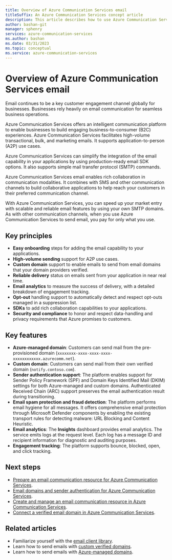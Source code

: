 ```yaml
---
title: Overview of Azure Communication Services email
titleSuffix: An Azure Communication Services concept article
description: This article describes how to use Azure Communication Services to set up email.
author: bashan-git
manager: sphenry
services: azure-communication-services
ms.author: bashan
ms.date: 03/31/2023
ms.topic: conceptual
ms.service: azure-communication-services
---
```


# Overview of Azure Communication Services email

Email continues to be a key customer engagement channel globally for businesses. Businesses rely heavily on email communication for seamless business operations.

Azure Communication Services offers an intelligent communication platform to enable businesses to build engaging business-to-consumer (B2C) experiences. Azure Communication Services facilitates high-volume transactional, bulk, and marketing emails. It supports application-to-person (A2P) use cases.

Azure Communication Services can simplify the integration of the email capability in your applications by using production-ready email SDK options. It also supports simple mail transfer protocol (SMTP) commands.

Azure Communication Services email enables rich collaboration in communication modalities. It combines with SMS and other communication channels to build collaborative applications to help reach your customers in their preferred communication channel.

With Azure Communication Services, you can speed up your market entry with scalable and reliable email features by using your own SMTP domains. As with other communication channels, when you use Azure Communication Services to send email, you pay for only what you use.

<!-- [!INCLUDE [Survey Request](../includes/survey-request.md)] -->

## Key principles

- **Easy onboarding** steps for adding the email capability to your applications.
- **High-volume sending** support for A2P use cases.
- **Custom domain** support to enable emails to send from email domains that your domain providers verified.
- **Reliable delivery** status on emails sent from your application in near real time.
- **Email analytics** to measure the success of delivery, with a detailed breakdown of engagement tracking.
- **Opt-out** handling support to automatically detect and respect opt-outs managed in a suppression list.
- **SDKs** to add rich collaboration capabilities to your applications.
- **Security and compliance** to honor and respect data-handling and privacy requirements that Azure promises to customers.

## Key features

- **Azure-managed domain**: Customers can send mail from the pre-provisioned domain (`xxxxxxxx-xxxx-xxxx-xxxx-xxxxxxxxxxxx.azurecomm.net`).
- **Custom domain**: Customers can send mail from their own verified domain (`notify.contoso.com`).
- **Sender authentication support**: The platform enables support for Sender Policy Framework (SPF) and Domain Keys Identified Mail (DKIM) settings for both Azure-managed and custom domains. Authenticated Received Chain (ARC) support preserves the email authentication result during transitioning.
- **Email spam protection and fraud detection**: The platform performs email hygiene for all messages. It offers comprehensive email protection through Microsoft Defender components by enabling the existing transport rules for detecting malware: URL Blocking and Content Heuristic.
- **Email analytics**: The **Insights** dashboard provides email analytics. The service emits logs at the request level. Each log has a message ID and recipient information for diagnostic and auditing purposes.
- **Engagement tracking**: The platform supports bounce, blocked, open, and click tracking.

## Next steps

- [Prepare an email communication resource for Azure Communication Services](./prepare-email-communication-resource.md).
- [Email domains and sender authentication for Azure Communication Services](./email-domain-and-sender-authentication.md).
- [Create and manage an email communication resource in Azure Communication Services](../../quickstarts/email/create-email-communication-resource.md).
- [Connect a verified email domain in Azure Communication Services](../../quickstarts/email/connect-email-communication-resource.md).

## Related articles

- Familiarize yourself with the [email client library](../email/sdk-features.md).
- Learn how to send emails with [custom verified domains](../../quickstarts/email/add-custom-verified-domains.md).
- Learn how to send emails with [Azure-managed domains](../../quickstarts/email/add-azure-managed-domains.md).
